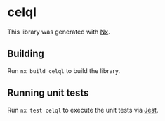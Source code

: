 # celql

This library was generated with [Nx](https://nx.dev).

## Building

Run `nx build celql` to build the library.

## Running unit tests

Run `nx test celql` to execute the unit tests via [Jest](https://jestjs.io).
